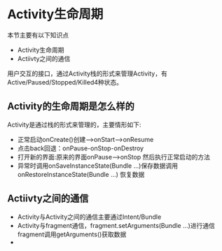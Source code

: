 # Activity生命周期

本节主要有以下知识点

- Activity生命周期
- Actiivty之间的通信

用户交互的接口，通过Activity栈的形式来管理Activity，有Active/Paused/Stopped/Killed4种状态。

## Activity的生命周期是怎么样的

Activity是通过栈的形式来管理的，主要情形如下:

- 正常启动onCreate()创建-->onStart-->onResume
- 点击back回退：onPause-onStop-onDestroy
- 打开新的界面:原来的界面onPause-->onStop 然后执行正常启动的方法
- 异常时调用onSaveInstanceState(Bundle ...)保存数据调用onRestoreInstanceState(Bundle ...) 恢复数据



## Actiivty之间的通信

- Activity与Activity之间的通信主要通过Intent/Bundle
- Activity与fragment通信，fragment.setArguments(Bundle ...)进行通信fragment调用getArguments()获取数据
-




